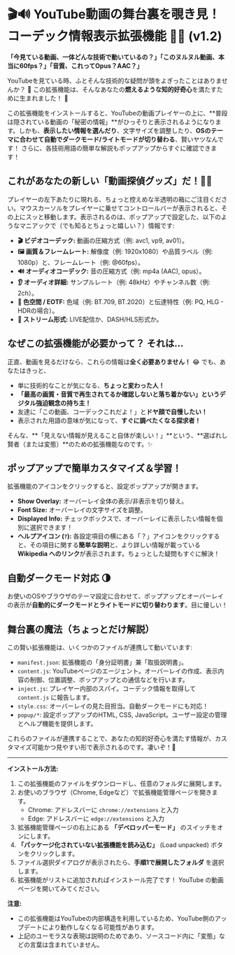 # 🎬🔊 YouTube動画の舞台裏を覗き見！コーデック情報表示拡張機能 🎨✨ (v1.2)

**「今見ている動画、一体どんな技術で動いているの？」「このヌルヌル動画、本当に60fps？」「音質、これってOpus？AAC？」**

YouTubeを見ている時、ふとそんな技術的な疑問が頭をよぎったことはありませんか？ 🤔 この拡張機能は、そんなあなたの**燃えるような知的好奇心**を満たすために生まれました！ 🎉

この拡張機能をインストールすると、YouTubeの動画プレイヤーの上に、**普段は隠されている動画の「秘密の情報」**がひっそりと表示されるようになります。しかも、**表示したい情報を選んだり**、文字サイズを調整したり、**OSのテーマに合わせて自動でダークモード/ライトモードが切り替わる**、賢いヤツなんです！ さらに、各技術用語の簡単な解説もポップアップからすぐに確認できます！

## これがあなたの新しい「動画探偵グッズ」だ！🕵️‍♂️

プレイヤーの左下あたりに現れる、ちょっと控えめな半透明の箱にご注目ください。マウスカーソルをプレイヤーに乗せてコントロールバーが表示されると、その上にスッと移動します。表示されるのは、ポップアップで設定した、以下のようなマニアックで（でも知るとちょっと嬉しい？）情報です:

*   **🎬 ビデオコーデック:** 動画の圧縮方式（例: avc1, vp9, av01）。
*   **🖼️ 画質＆フレームレート:** 解像度（例: 1920x1080）や品質ラベル（例: 1080p）と、フレームレート（例: @60fps）。
*   **🔊 オーディオコーデック:** 音の圧縮方式（例: mp4a (AAC), opus）。
*   **👂 オーディオ詳細:** サンプルレート（例: 48kHz）やチャンネル数（例: 2ch）。
*   **🎨 色空間 / EOTF:** 色域（例: BT.709, BT.2020）と伝達特性（例: PQ, HLG - HDRの場合）。
*   **🔴 ストリーム形式:** LIVE配信か、DASH/HLS形式か。

## なぜこの拡張機能が必要かって？ それは...

正直、動画を見るだけなら、これらの情報は**全く必要ありません！** 😂
でも、あなたはきっと、
*   単に技術的なことが気になる、**ちょっと変わった人！**
*   **「最高の画質・音質で再生されてるか確認しないと落ち着かない」というデジタル強迫観念の持ち主！**
*   友達に「この動画、コーデックこれだよ！」と**ドヤ顔で自慢したい！**
*   表示された用語の意味が気になって、**すぐに調べたくなる探求者！**

そんな、**「見えない情報が見えること自体が楽しい！」**という、**選ばれし賢者（または変態）**のための拡張機能なのです。✨

## ポップアップで簡単カスタマイズ＆学習！

拡張機能のアイコンをクリックすると、設定ポップアップが開きます。

*   **Show Overlay:** オーバーレイ全体の表示/非表示を切り替え。
*   **Font Size:** オーバーレイの文字サイズを調整。
*   **Displayed Info:** チェックボックスで、オーバーレイに表示したい情報を個別に選択できます！
*   **ヘルプアイコン (`?`):** 各設定項目の横にある「？」アイコンをクリックすると、その項目に関する**簡単な説明**と、より詳しい情報が載っている **Wikipedia へのリンク**が表示されます。ちょっとした疑問もすぐに解決！

## 自動ダークモード対応 🌗

お使いのOSやブラウザのテーマ設定に合わせて、ポップアップとオーバーレイの表示が**自動的にダークモードとライトモードに切り替わります**。目に優しい！

## 舞台裏の魔法（ちょっとだけ解説）

この賢い拡張機能は、いくつかのファイルが連携して動いています:

*   `manifest.json`: 拡張機能の「身分証明書」兼「取扱説明書」。
*   `content.js`: YouTubeページのエージェント。オーバーレイの作成、表示内容の制御、位置調整、ポップアップとの通信などを行います。
*   `inject.js`: プレイヤー内部のスパイ。コーデック情報を取得して `content.js` に報告します。
*   `style.css`: オーバーレイの見た目担当。自動ダークモードにも対応！
*   `popup/*`: 設定ポップアップのHTML, CSS, JavaScript。ユーザー設定の管理とヘルプ機能を提供します。

これらのファイルが連携することで、あなたの知的好奇心を満たす情報が、カスタマイズ可能かつ見やすい形で表示されるのです。凄いぞ！🎉

---

**インストール方法:**

1.  この拡張機能のファイルをダウンロードし、任意のフォルダに展開します。
2.  お使いのブラウザ（Chrome, Edgeなど）で拡張機能管理ページを開きます。
    *   Chrome: アドレスバーに `chrome://extensions` と入力
    *   Edge: アドレスバーに `edge://extensions` と入力
3.  拡張機能管理ページの右上にある **「デベロッパーモード」** のスイッチをオンにします。
4.  **「パッケージ化されていない拡張機能を読み込む」** (Load unpacked) ボタンをクリックします。
5.  ファイル選択ダイアログが表示されたら、**手順1で展開したフォルダ** を選択します。
6.  拡張機能がリストに追加されればインストール完了です！ YouTube の動画ページを開いてみてください。

**注意:**
*   この拡張機能はYouTubeの内部構造を利用しているため、YouTube側のアップデートにより動作しなくなる可能性があります。
*   上記のユーモラスな表現は説明のためであり、ソースコード内に「変態」などの言葉は含まれていません。